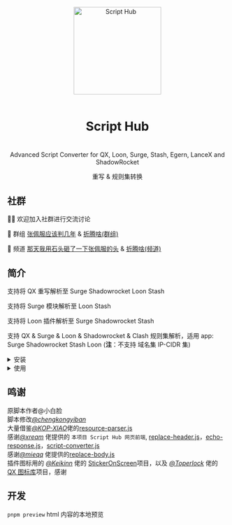 <div align="center">
<br>
<img width="200" src="https://raw.githubusercontent.com/Script-Hub-Org/Script-Hub/main/assets/icon-dark.png" alt="Script Hub">
<br>
<br>
<h1 align="center">Script Hub<h1>
</div>

<p align="center" color="#6a737d">
Advanced Script Converter for QX, Loon, Surge, Stash, Egern, LanceX and ShadowRocket
</p>
<p align="center" color="#6a737d">
重写 & 规则集转换
</p>

## 社群

👏🏻 欢迎加入社群进行交流讨论

👥 群组 [张佩服应该判几年](https://t.me/zhangpeifu) & [折腾啥(群组)](https://t.me/zhetengsha_group)

📢 频道 [那天我用石头砸了一下张佩服的头](https://t.me/h5683577) & [折腾啥(频道)](https://t.me/zhetengsha)

## 简介

支持将 QX 重写解析至 Surge Shadowrocket Loon Stash

支持将 Surge 模块解析至 Loon Stash

支持将 Loon 插件解析至 Surge Shadowrocket Stash

支持 QX & Surge & Loon & Shadowrocket & Clash 规则集解析，适用 app: Surge Shadowrocket Stash Loon (**注**：不支持 域名集 IP-CIDR 集)

<details>
<summary>安装</summary>

# Surge Egern LanceX 模块

[https://raw.githubusercontent.com/Script-Hub-Org/Script-Hub/main/modules/script-hub.surge.sgmodule](https://raw.githubusercontent.com/Script-Hub-Org/Script-Hub/main/modules/script-hub.surge.sgmodule)

# Shadowrocket 模块

[https://raw.githubusercontent.com/Script-Hub-Org/Script-Hub/main/modules/script-hub.surge.sgmodule](https://raw.githubusercontent.com/Script-Hub-Org/Script-Hub/main/modules/script-hub.surge.sgmodule)

# Stash 覆写

[https://raw.githubusercontent.com/Script-Hub-Org/Script-Hub/main/modules/script-hub.stash.stoverride](https://raw.githubusercontent.com/Script-Hub-Org/Script-Hub/main/modules/script-hub.stash.stoverride)

# Loon 插件

[https://raw.githubusercontent.com/Script-Hub-Org/Script-Hub/main/modules/script-hub.loon.plugin](https://raw.githubusercontent.com/Script-Hub-Org/Script-Hub/main/modules/script-hub.loon.plugin)

</details>

<details>
<summary>使用</summary>

# 打开网页

> 如果你已经完成了信任证书 开启 MitM 等常规操作

应该可以正常访问 [https://script.hub](https://script.hub)

> 如果你实在搞不定什么是信任证书 开启 MitM

访问 [http://script.hub](http://script.hub) 也可以, 不保证功能完整性

# 关于需要开启 binary-mode 的脚本说明:

因为 qx 重写中对此类脚本没有特殊标记，仅能靠脚本名判断，如 Maasea 佬的 YouTube 去广告脚本没有以 proto.js 结尾，故转换后不会正确识别并开启  
 surge 模块及 loon 插件里的此类脚本可以正确识别并开启

</details>

## 鸣谢

原脚本作者@小白脸  
脚本修改[_@chengkongyiban_](https://github.com/chengkongyiban)  
大量借鉴[_@KOP-XIAO_](https://github.com/KOP-XIAO)佬的[resource-parser.js](https://github.com/KOP-XIAO/QuantumultX/raw/master/Scripts/resource-parser.js)  
感谢[_@xream_](https://github.com/xream) 佬提供的 `本项目 Script Hub 网页前端`, [replace-header.js](https://github.com/xream/scripts/raw/main/surge/modules/replace-header/index.js)，[echo-response.js](https://github.com/xream/scripts/raw/main/surge/modules/echo-response/index.js)，[script-converter.js](https://raw.githubusercontent.com/xream/scripts/main/surge/modules/script-converter/script-converter.js)  
感谢[_@mieqq_](https://github.com/mieqq) 佬提供的[replace-body.js](https://github.com/mieqq/mieqq/raw/master/replace-body.js)  
插件图标用的 [_@Keikinn_](https://github.com/Keikinn) 佬的 [StickerOnScreen](https://github.com/KeiKinn/StickerOnScreen)项目，以及 [_@Toperlock_](https://github.com/Toperlock) 佬的 [QX 图标库](https://github.com/Toperlock/Quantumult/tree/main/icon)项目，感谢

## 开发

`pnpm preview` html 内容的本地预览
